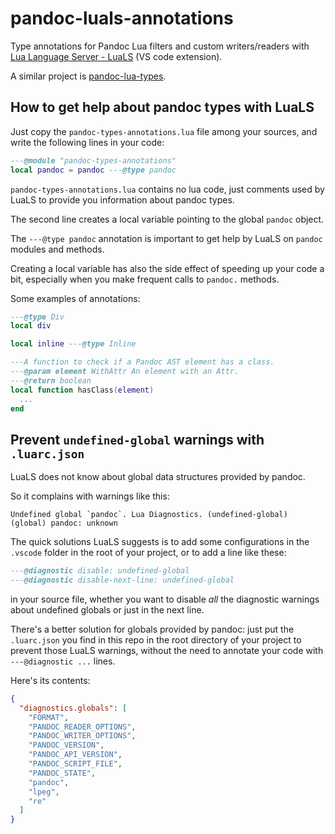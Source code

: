 # pandoc-luals-annotations

Type annotations for Pandoc Lua filters and custom writers/readers
with [Lua Language Server - LuaLS](https://luals.github.io) (VS code extension).

A similar project is [pandoc-lua-types](https://github.com/rnwst/pandoc-lua-types).

## How to get help about pandoc types with LuaLS

Just copy the `pandoc-types-annotations.lua` file among your sources,
and write the following lines in your code:

```lua
---@module "pandoc-types-annotations"
local pandoc = pandoc ---@type pandoc
```

`pandoc-types-annotations.lua` contains no lua code, just comments
used by LuaLS to provide you information about pandoc types.

The second line creates a local variable pointing to the global
`pandoc` object.

The `---@type pandoc` annotation is important to get help by LuaLS
on `pandoc` modules and methods.

Creating a local variable has also the side effect of speeding up your code a bit,
especially when you make frequent calls to `pandoc.` methods.

Some examples of annotations:

```lua
---@type Div
local div

local inline ---@type Inline

---A function to check if a Pandoc AST element has a class.
---@param element WithAttr An element with an Attr.
---@return boolean
local function hasClass(element)
  ...
end
```

## Prevent `undefined-global` warnings with `.luarc.json`

LuaLS does not know about global data structures provided by pandoc.

So it complains with warnings like this:

```
Undefined global `pandoc`. Lua Diagnostics. (undefined-global)
(global) pandoc: unknown
```

The quick solutions LuaLS suggests is to add some configurations 
in the `.vscode` folder in the root of your project, or
to add a line like these:

```lua
---@diagnostic disable: undefined-global
---@diagnostic disable-next-line: undefined-global
```

in your source file, whether you want to disable _all_
the diagnostic warnings about undefined globals or just
in the next line.

There's a better solution for globals provided by pandoc:
just put the `.luarc.json` you find in this repo
in the root directory of your project to prevent
those LuaLS warnings, without the need to annotate
your code with `---@diagnostic ...` lines.

Here's its contents:

```json
{
  "diagnostics.globals": [
    "FORMAT",
    "PANDOC_READER_OPTIONS",
    "PANDOC_WRITER_OPTIONS",
    "PANDOC_VERSION",
    "PANDOC_API_VERSION",
    "PANDOC_SCRIPT_FILE",
    "PANDOC_STATE",
    "pandoc",
    "lpeg",
    "re"
  ]
}
```